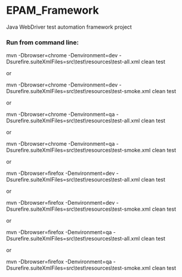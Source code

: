 # EPAM_Framework

Java WebDriver test automation framework project

### Run from command line: 

mvn -Dbrowser=chrome -Denvironment=dev -Dsurefire.suiteXmlFiles=src\test\resources\test-all.xml clean test

or

mvn -Dbrowser=chrome -Denvironment=dev -Dsurefire.suiteXmlFiles=src\test\resources\test-smoke.xml clean test

or

mvn -Dbrowser=chrome -Denvironment=qa -Dsurefire.suiteXmlFiles=src\test\resources\test-all.xml clean test

or

mvn -Dbrowser=chrome -Denvironment=qa -Dsurefire.suiteXmlFiles=src\test\resources\test-smoke.xml clean test

or

mvn -Dbrowser=firefox -Denvironment=dev -Dsurefire.suiteXmlFiles=src\test\resources\test-all.xml clean test

or

mvn -Dbrowser=firefox -Denvironment=dev -Dsurefire.suiteXmlFiles=src\test\resources\test-smoke.xml clean test

or

mvn -Dbrowser=firefox -Denvironment=qa -Dsurefire.suiteXmlFiles=src\test\resources\test-all.xml clean test

or

mvn -Dbrowser=firefox -Denvironment=qa -Dsurefire.suiteXmlFiles=src\test\resources\test-smoke.xml clean test